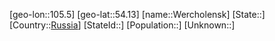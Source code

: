 ﻿---
location: [54.13,105.5]
type: City
tags:
- geo/City


SpocWebEntityId: 35543
isDeleted: false
confidential: public

---
[geo-lon::105.5]
[geo-lat::54.13]
[name::Wercholensk]
[State::]
[Country::[Russia](geo/Continent/Europe/Russia.md)]
[StateId::]
[Population::]
[Unknown::]

